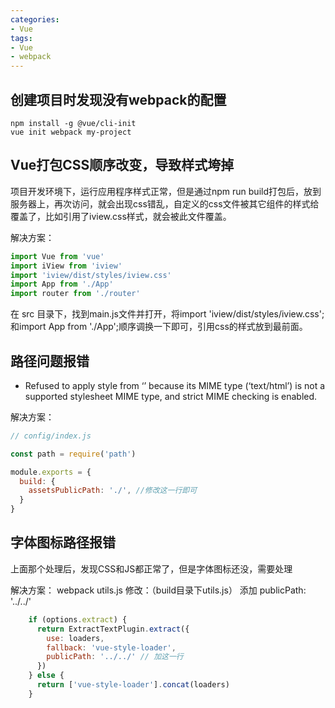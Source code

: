 ```yaml
---
categories:
- Vue
tags:
- Vue
- webpack
---
```

## 创建项目时发现没有webpack的配置
```
npm install -g @vue/cli-init
vue init webpack my-project
```

## Vue打包CSS顺序改变，导致样式垮掉
项目开发环境下，运行应用程序样式正常，但是通过npm run build打包后，放到服务器上，再次访问，就会出现css错乱，自定义的css文件被其它组件的样式给覆盖了，比如引用了iview.css样式，就会被此文件覆盖。

解决方案：
```js
import Vue from 'vue'
import iView from 'iview'
import 'iview/dist/styles/iview.css'
import App from './App'
import router from './router'
```
在 src 目录下，找到main.js文件并打开，将import 'iview/dist/styles/iview.css';和import App from './App';顺序调换一下即可，引用css的样式放到最前面。

## 路径问题报错
* Refused to apply style from ‘’ because its MIME type (‘text/html’) is not a supported stylesheet MIME type, and strict MIME checking is enabled.

解决方案：
```js
// config/index.js

const path = require('path')

module.exports = {
  build: {
    assetsPublicPath: './', //修改这一行即可
  }
}

```

## 字体图标路径报错
上面那个处理后，发现CSS和JS都正常了，但是字体图标还没，需要处理

解决方案：
webpack utils.js 修改：（build目录下utils.js）
添加 publicPath: '../../'
```js
    if (options.extract) {
      return ExtractTextPlugin.extract({
        use: loaders,
        fallback: 'vue-style-loader',
        publicPath: '../../' // 加这一行
      })
    } else {
      return ['vue-style-loader'].concat(loaders)
    }
```
